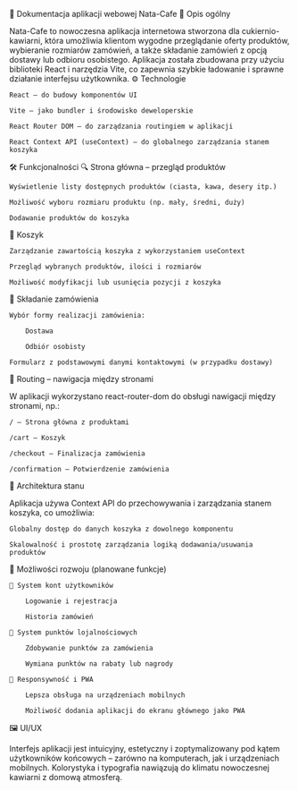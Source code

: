📄 Dokumentacja aplikacji webowej Nata-Cafe
🧁 Opis ogólny

Nata-Cafe to nowoczesna aplikacja internetowa stworzona dla cukiernio-kawiarni, która umożliwia klientom wygodne przeglądanie oferty produktów, wybieranie rozmiarów zamówień, a także składanie zamówień z opcją dostawy lub odbioru osobistego. Aplikacja została zbudowana przy użyciu biblioteki React i narzędzia Vite, co zapewnia szybkie ładowanie i sprawne działanie interfejsu użytkownika.
⚙️ Technologie

    React – do budowy komponentów UI

    Vite – jako bundler i środowisko deweloperskie

    React Router DOM – do zarządzania routingiem w aplikacji

    React Context API (useContext) – do globalnego zarządzania stanem koszyka

🛠️ Funkcjonalności
🔍 Strona główna – przegląd produktów

    Wyświetlenie listy dostępnych produktów (ciasta, kawa, desery itp.)

    Możliwość wyboru rozmiaru produktu (np. mały, średni, duży)

    Dodawanie produktów do koszyka

🛒 Koszyk

    Zarządzanie zawartością koszyka z wykorzystaniem useContext

    Przegląd wybranych produktów, ilości i rozmiarów

    Możliwość modyfikacji lub usunięcia pozycji z koszyka

🚚 Składanie zamówienia

    Wybór formy realizacji zamówienia:

        Dostawa

        Odbiór osobisty

    Formularz z podstawowymi danymi kontaktowymi (w przypadku dostawy)

🧩 Routing – nawigacja między stronami

W aplikacji wykorzystano react-router-dom do obsługi nawigacji między stronami, np.:

    / – Strona główna z produktami

    /cart – Koszyk

    /checkout – Finalizacja zamówienia

    /confirmation – Potwierdzenie zamówienia

🧱 Architektura stanu

Aplikacja używa Context API do przechowywania i zarządzania stanem koszyka, co umożliwia:

    Globalny dostęp do danych koszyka z dowolnego komponentu

    Skalowalność i prostotę zarządzania logiką dodawania/usuwania produktów

🧭 Możliwości rozwoju (planowane funkcje)

    🔐 System kont użytkowników

        Logowanie i rejestracja

        Historia zamówień

    🎁 System punktów lojalnościowych

        Zdobywanie punktów za zamówienia

        Wymiana punktów na rabaty lub nagrody

    📱 Responsywność i PWA

        Lepsza obsługa na urządzeniach mobilnych

        Możliwość dodania aplikacji do ekranu głównego jako PWA

🖼️ UI/UX

Interfejs aplikacji jest intuicyjny, estetyczny i zoptymalizowany pod kątem użytkowników końcowych – zarówno na komputerach, jak i urządzeniach mobilnych. Kolorystyka i typografia nawiązują do klimatu nowoczesnej kawiarni z domową atmosferą.
